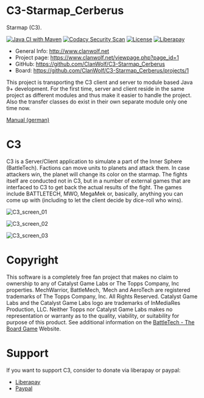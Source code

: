 # C3-Starmap_Cerberus
Starmap (C3).

[![Java CI with Maven](https://github.com/ClanWolf/C3-Starmap_Cerberus/actions/workflows/maven.yml/badge.svg)](https://github.com/ClanWolf/C3-Starmap_Cerberus/actions/workflows/maven.yml) [![Codacy Security Scan](https://github.com/ClanWolf/C3-Starmap_Cerberus/actions/workflows/codacy-analysis.yml/badge.svg)](https://github.com/ClanWolf/C3-Starmap_Cerberus/actions/workflows/codacy-analysis.yml) [![License](https://img.shields.io/badge/License-Apache%202.0-blue.svg)](https://opensource.org/licenses/Apache-2.0) [![Liberapay](https://img.shields.io/liberapay/receives/WarWolfen.svg?logo=liberapay)](https://liberapay.com/WarWolfen)

* General Info: <http://www.clanwolf.net>
* Project page: <https://www.clanwolf.net/viewpage.php?page_id=1>
* GitHub: <https://github.com/ClanWolf/C3-Starmap_Cerberus>
* Board: <https://github.com/ClanWolf/C3-Starmap_Cerberus/projects/1>

This project is transporting the C3 client and server to module based Java 9+ development.
For the first time, server and client reside in the same project as different modules and thus make it easier to handle the project.
Also the transfer classes do exist in their own separate module only one time now.

[Manual (german)](https://www.clanwolf.net/apps/C3/C3_Manual_de.pdf "Manual (german)")

# C3
C3 is a Server/Client application to simulate a part of the Inner Sphere (BattleTech). Factions can move units to planets and attack them. In case attackers win, the planet will change its color on the starmap. The fights itself are conducted not in C3, but in a number of external games that are interfaced to C3 to get back the actual results of the fight. The games include BATTLETECH, MWO, MegaMek or, basically, anything you can come up with (including to let the client decide by dice-roll who wins).

![C3_screen_01](https://user-images.githubusercontent.com/16292643/119111321-3f169b80-ba23-11eb-9ec2-9608cab8a8a3.png)

![C3_screen_02](https://user-images.githubusercontent.com/16292643/119111387-505fa800-ba23-11eb-9eeb-af578fabf0c8.png)

![C3_screen_03](https://user-images.githubusercontent.com/16292643/119111407-548bc580-ba23-11eb-9b9b-8c8b8b1fd28d.png)

# Copyright
This software is a completely free fan project that makes no claim to ownership to any of Catalyst Game Labs or The Topps Company, Inc properties. MechWarrior, BattleMech, ‘Mech and AeroTech are registered trademarks of The Topps Company, Inc. All Rights Reserved. Catalyst Game Labs and the Catalyst Game Labs logo are trademarks of InMediaRes Production, LLC. Neither Topps nor Catalyst Game Labs makes no representation or warranty as to the quality, viability, or suitability for purpose of this product.
See additional information on the [BattleTech - The Board Game](https://bg.battletech.com/?page_id=34) Website.

# Support
If you want to support C3, consider to donate via liberapay or paypal:
* [Liberapay](https://liberapay.com/WarWolfen "Liberapay")
* [Paypal](https://www.paypal.com/paypalme/ClanWolf?country.x=DE&locale.x=de_DE "Paypal")
